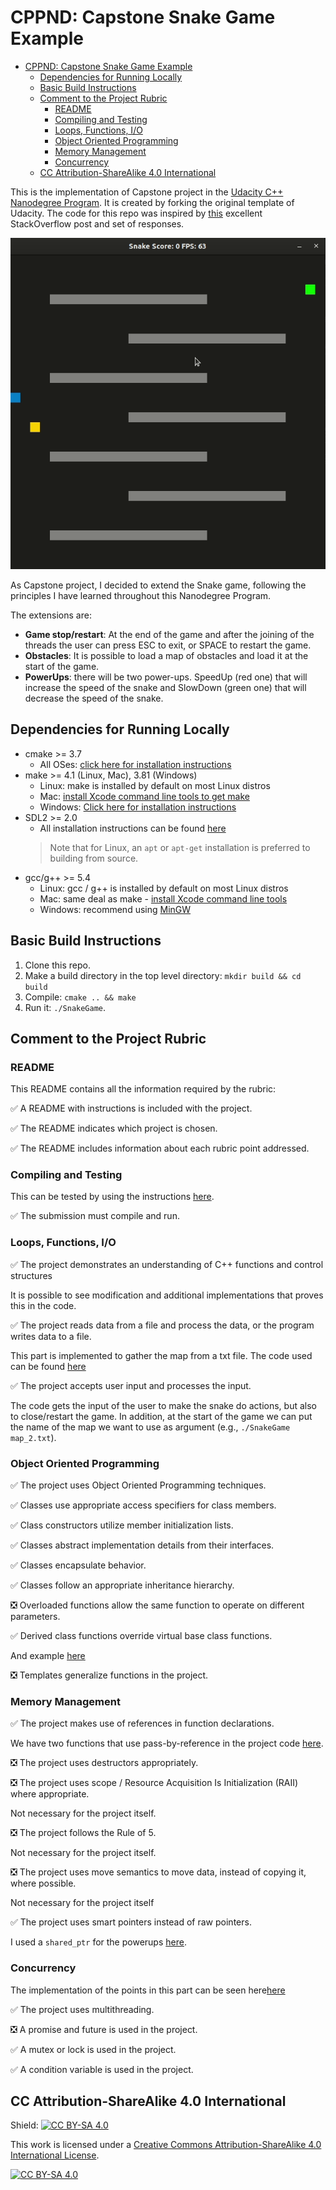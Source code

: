 # CPPND: Capstone Snake Game Example

- [CPPND: Capstone Snake Game Example](#cppnd-capstone-snake-game-example)
  - [Dependencies for Running Locally](#dependencies-for-running-locally)
  - [Basic Build Instructions](#basic-build-instructions)
  - [Comment to the Project Rubric](#comment-to-the-project-rubric)
    - [README](#readme)
    - [Compiling and Testing](#compiling-and-testing)
    - [Loops, Functions, I/O](#loops-functions-io)
    - [Object Oriented Programming](#object-oriented-programming)
    - [Memory Management](#memory-management)
    - [Concurrency](#concurrency)
  - [CC Attribution-ShareAlike 4.0 International](#cc-attribution-sharealike-40-international)


This is the implementation of Capstone project in the [Udacity C++ Nanodegree Program](https://www.udacity.com/course/c-plus-plus-nanodegree--nd213). It is created by forking the original template of Udacity. The code for this repo was inspired by [this](https://codereview.stackexchange.com/questions/212296/snake-game-in-c-with-sdl) excellent StackOverflow post and set of responses.

<img src="snake_game.gif"/>

As Capstone project, I decided to extend the Snake game, following the principles I have learned throughout this Nanodegree Program.

The extensions are:

- **Game stop/restart**: At the end of the game and after the joining of the threads the user can press ESC to exit, or SPACE to restart the game.
- **Obstacles**: It is possible to load a map of obstacles and load it at the start of the game.
- **PowerUps**: there will be two power-ups. SpeedUp (red one) that will increase the speed of the snake and SlowDown (green one) that will decrease the speed of the snake.

## Dependencies for Running Locally
* cmake >= 3.7
  * All OSes: [click here for installation instructions](https://cmake.org/install/)
* make >= 4.1 (Linux, Mac), 3.81 (Windows)
  * Linux: make is installed by default on most Linux distros
  * Mac: [install Xcode command line tools to get make](https://developer.apple.com/xcode/features/)
  * Windows: [Click here for installation instructions](http://gnuwin32.sourceforge.net/packages/make.htm)
* SDL2 >= 2.0
  * All installation instructions can be found [here](https://wiki.libsdl.org/Installation)
  > Note that for Linux, an `apt` or `apt-get` installation is preferred to building from source. 
* gcc/g++ >= 5.4
  * Linux: gcc / g++ is installed by default on most Linux distros
  * Mac: same deal as make - [install Xcode command line tools](https://developer.apple.com/xcode/features/)
  * Windows: recommend using [MinGW](http://www.mingw.org/)

## Basic Build Instructions

1. Clone this repo.
2. Make a build directory in the top level directory: `mkdir build && cd build`
3. Compile: `cmake .. && make`
4. Run it: `./SnakeGame`.

## Comment to the Project Rubric

### README

This README contains all the information required by the rubric:

:white_check_mark: A README with instructions is included with the project.

:white_check_mark: The README indicates which project is chosen.

:white_check_mark: The README includes information about each rubric point addressed.
### Compiling and Testing

This can be tested by using the instructions [here](#basic-build-instructions).

:white_check_mark: The submission must compile and run.

### Loops, Functions, I/O

:white_check_mark: The project demonstrates an understanding of C++ functions and control structures

It is possible to see modification and additional implementations that proves this in the code.

:white_check_mark: The project reads data from a file and process the data, or the program writes data to a file.

This part is implemented to gather the map from a txt file. The code used can be found [here](https://github.com/PieroMacaluso/CppND-Capstone-Snake-Game/blob/master/src/game.cpp#L86-L101)

:white_check_mark: The project accepts user input and processes the input.

The code gets the input of the user to make the snake do actions, but also to close/restart the game. In addition, at the start of the game we can put the name of the map we want to use as argument (e.g., `./SnakeGame map_2.txt`).

### Object Oriented Programming

:white_check_mark: The project uses Object Oriented Programming techniques.

:white_check_mark: Classes use appropriate access specifiers for class members.

:white_check_mark: Class constructors utilize member initialization lists.

:white_check_mark: Classes abstract implementation details from their interfaces.

:white_check_mark: Classes encapsulate behavior.

:white_check_mark: Classes follow an appropriate inheritance hierarchy.

:negative_squared_cross_mark: Overloaded functions allow the same function to operate on different parameters.

:white_check_mark: Derived class functions override virtual base class functions.

And example [here](https://github.com/PieroMacaluso/CppND-Capstone-Snake-Game/blob/master/src/power.h)

:negative_squared_cross_mark: Templates generalize functions in the project.

### Memory Management

:white_check_mark: The project makes use of references in function declarations.

We have two functions that use pass-by-reference in the project code [here](https://github.com/PieroMacaluso/CppND-Capstone-Snake-Game/blob/master/src/power.cpp).

:negative_squared_cross_mark: The project uses destructors appropriately.


:negative_squared_cross_mark: The project uses scope / Resource Acquisition Is Initialization (RAII) where appropriate.

Not necessary for the project itself.

:negative_squared_cross_mark: The project follows the Rule of 5.

Not necessary for the project itself.

:negative_squared_cross_mark: The project uses move semantics to move data, instead of copying it, where possible.

Not necessary for the project itself

:white_check_mark: The project uses smart pointers instead of raw pointers.

I used a `shared_ptr` for the powerups [here](https://github.com/PieroMacaluso/CppND-Capstone-Snake-Game/blob/master/src/game.h).

### Concurrency

The implementation of the points in this part can be seen here[here](https://github.com/PieroMacaluso/CppND-Capstone-Snake-Game/blob/master/src/game.cpp)

:white_check_mark: The project uses multithreading.

:negative_squared_cross_mark: A promise and future is used in the project.

:white_check_mark: A mutex or lock is used in the project.

:white_check_mark: A condition variable is used in the project.


## CC Attribution-ShareAlike 4.0 International


Shield: [![CC BY-SA 4.0][cc-by-sa-shield]][cc-by-sa]

This work is licensed under a
[Creative Commons Attribution-ShareAlike 4.0 International License][cc-by-sa].

[![CC BY-SA 4.0][cc-by-sa-image]][cc-by-sa]

[cc-by-sa]: http://creativecommons.org/licenses/by-sa/4.0/
[cc-by-sa-image]: https://licensebuttons.net/l/by-sa/4.0/88x31.png
[cc-by-sa-shield]: https://img.shields.io/badge/License-CC%20BY--SA%204.0-lightgrey.svg